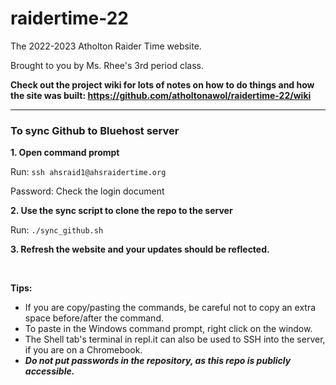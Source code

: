 # raidertime-22

The 2022-2023 Atholton Raider Time website.

Brought to you by Ms. Rhee's 3rd period class.

**Check out the project wiki for lots of notes on how to do things and how the site was built: https://github.com/atholtonawol/raidertime-22/wiki**

---

### To sync Github to Bluehost server

**1. Open command prompt**

Run: `ssh ahsraid1@ahsraidertime.org`

Password: Check the login document

**2. Use the sync script to clone the repo to the server**

Run: `./sync_github.sh`

**3. Refresh the website and your updates should be reflected.**

&nbsp;

**Tips:**
* If you are copy/pasting the commands, be careful not to copy an extra space before/after the command.
* To paste in the Windows command prompt, right click on the window.
* The Shell tab's terminal in repl.it can also be used to SSH into the server, if you are on a Chromebook.
* ***Do not put passwords in the repository, as this repo is publicly accessible.***

